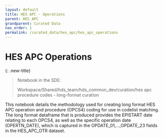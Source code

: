 ```yaml
---
layout: default
title: HES APC - Operations
parent: HES APC
grandparent: Curated Data
nav_order: 1
permalink: /curated_data/hes_apc/hes_apc_operations
---
```


# HES APC Operations

{: .new-title}
> Notebook in the SDE:
> 
> Workspace/Shared/hds_team/hds_common_dev/curation/hes apc procedure codes - long-format curation

This notebook details the methodology used for creating long format HES APC operation and procedure (OPCS4) coding for use in codelist matching. The long format dataframe that is produced provides the EPISTART date relating to each OPCS4, as well as the specific operation date (OPERTN_DATE), which is captured in the OPDATE_01,...,OPDATE_23 fields in the HES_APC_OTR dataset.

